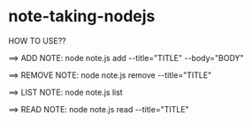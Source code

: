 # note-taking-nodejs



HOW TO USE??

==> ADD NOTE:
       node note.js add --title="TITLE" --body="BODY"
       
==> REMOVE NOTE:
       node note.js remove --title="TITLE"
       
==> LIST NOTE:
       node note.js list
       
==> READ NOTE:
       node note.js read --title="TITLE"
